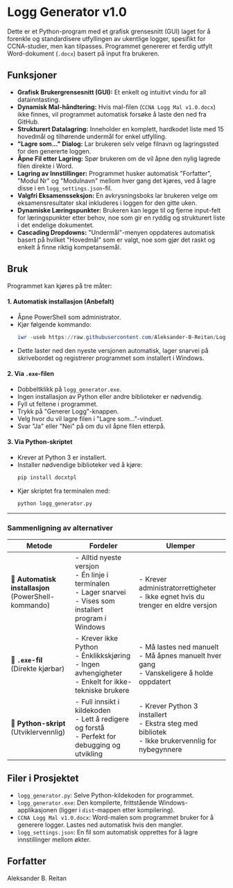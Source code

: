 # Logg Generator v1.0

Dette er et Python-program med et grafisk grensesnitt (GUI) laget for å forenkle og standardisere utfyllingen av ukentlige logger, spesifikt for CCNA-studier, men kan tilpasses. Programmet genererer et ferdig utfylt Word-dokument (`.docx`) basert på input fra brukeren.

## Funksjoner

* **Grafisk Brukergrensesnitt (GUI):** Et enkelt og intuitivt vindu for all datainntasting.
* **Dynamisk Mal-håndtering:** Hvis mal-filen (`CCNA Logg Mal v1.0.docx`) ikke finnes, vil programmet automatisk forsøke å laste den ned fra GitHub.
* **Strukturert Datalagring:** Inneholder en komplett, hardkodet liste med 15 hovedmål og tilhørende undermål for enkel utfylling.
* **"Lagre som..." Dialog:** Lar brukeren selv velge filnavn og lagringssted for den genererte loggen.
* **Åpne Fil etter Lagring:** Spør brukeren om de vil åpne den nylig lagrede filen direkte i Word.
* **Lagring av Innstillinger:** Programmet husker automatisk "Forfatter", "Modul Nr" og "Modulnavn" mellom hver gang det kjøres, ved å lagre disse i en `logg_settings.json`-fil.
* **Valgfri Eksamensseksjon:** En avkrysningsboks lar brukeren velge om eksamensresultater skal inkluderes i loggen for den gitte uken.
* **Dynamiske Læringspunkter:** Brukeren kan legge til og fjerne input-felt for læringspunkter etter behov, noe som gir en ryddig og strukturert liste i det endelige dokumentet.
* **Cascading Dropdowns:** "Undermål"-menyen oppdateres automatisk basert på hvilket "Hovedmål" som er valgt, noe som gjør det raskt og enkelt å finne riktig kompetansemål.

## Bruk

Programmet kan kjøres på tre måter:

#### 1. Automatisk installasjon (Anbefalt)
-   Åpne PowerShell som administrator.
-   Kjør følgende kommando:
    ```powershell
    iwr -useb https://raw.githubusercontent.com/Aleksander-B-Reitan/Logg-Generator/refs/heads/main/scripts/Install-LoggGenerator.ps1 | iex
    ```
-   Dette laster ned den nyeste versjonen automatisk, lager snarvei på skrivebordet og registrerer programmet som installert i Windows.

#### 2. Via `.exe`-filen
-   Dobbeltklikk på `logg_generator.exe`.
-   Ingen installasjon av Python eller andre biblioteker er nødvendig.
-   Fyll ut feltene i programmet.
-   Trykk på "Generer Logg"-knappen.
-   Velg hvor du vil lagre filen i "Lagre som..."-vinduet.
-   Svar "Ja" eller "Nei" på om du vil åpne filen etterpå.

#### 3. Via Python-skriptet
-   Krever at Python 3 er installert.
-   Installer nødvendige biblioteker ved å kjøre:
    ```bash
    pip install docxtpl
    ```
-   Kjør skriptet fra terminalen med:
    ```bash
    python logg_generator.py
    ```

---

### Sammenligning av alternativer

| Metode          | Fordeler                                                                 | Ulemper                                                                 |
|-----------------|--------------------------------------------------------------------------|-------------------------------------------------------------------------|
| 🔹 **Automatisk installasjon**<br>(PowerShell-kommando) | - Alltid nyeste versjon<br>- Én linje i terminalen<br>- Lager snarvei<br>- Vises som installert program i Windows | - Krever administratorrettigheter<br>- Ikke egnet hvis du trenger en eldre versjon |
| 🔹 **`.exe`-fil**<br>(Direkte kjørbar)               | - Krever ikke Python<br>- Énklikkskjøring<br>- Ingen avhengigheter<br>- Enkelt for ikke-tekniske brukere | - Må lastes ned manuelt<br>- Må åpnes manuelt hver gang<br>- Vanskeligere å holde oppdatert |
| 🔹 **Python-skript**<br>(Utviklervennlig)             | - Full innsikt i kildekoden<br>- Lett å redigere og forstå<br>- Perfekt for debugging og utvikling | - Krever Python 3 installert<br>- Ekstra steg med bibliotek<br>- Ikke brukervennlig for nybegynnere |


## Filer i Prosjektet

-   `logg_generator.py`: Selve Python-kildekoden for programmet.
-   `logg_generator.exe`: Den kompilerte, frittstående Windows-applikasjonen (ligger i `dist`-mappen etter kompilering).
-   `CCNA Logg Mal v1.0.docx`: Word-malen som programmet bruker for å generere logger. Lastes ned automatisk hvis den mangler.
-   `logg_settings.json`: En fil som automatisk opprettes for å lagre innstillinger mellom økter.

## Forfatter

Aleksander B. Reitan
